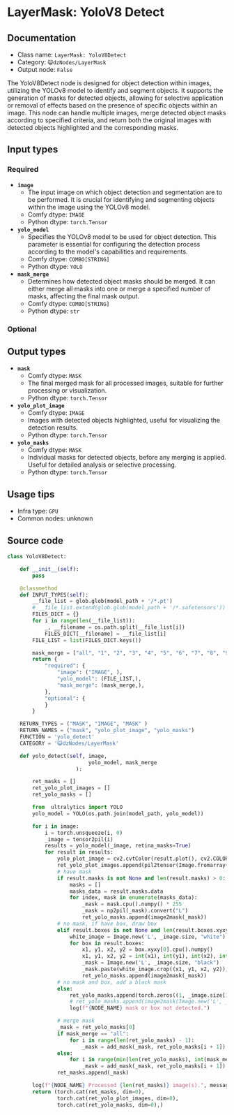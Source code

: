 # LayerMask: YoloV8 Detect
## Documentation
- Class name: `LayerMask: YoloV8Detect`
- Category: `😺dzNodes/LayerMask`
- Output node: `False`

The YoloV8Detect node is designed for object detection within images, utilizing the YOLOv8 model to identify and segment objects. It supports the generation of masks for detected objects, allowing for selective application or removal of effects based on the presence of specific objects within an image. This node can handle multiple images, merge detected object masks according to specified criteria, and return both the original images with detected objects highlighted and the corresponding masks.
## Input types
### Required
- **`image`**
    - The input image on which object detection and segmentation are to be performed. It is crucial for identifying and segmenting objects within the image using the YOLOv8 model.
    - Comfy dtype: `IMAGE`
    - Python dtype: `torch.Tensor`
- **`yolo_model`**
    - Specifies the YOLOv8 model to be used for object detection. This parameter is essential for configuring the detection process according to the model's capabilities and requirements.
    - Comfy dtype: `COMBO[STRING]`
    - Python dtype: `YOLO`
- **`mask_merge`**
    - Determines how detected object masks should be merged. It can either merge all masks into one or merge a specified number of masks, affecting the final mask output.
    - Comfy dtype: `COMBO[STRING]`
    - Python dtype: `str`
### Optional
## Output types
- **`mask`**
    - Comfy dtype: `MASK`
    - The final merged mask for all processed images, suitable for further processing or visualization.
    - Python dtype: `torch.Tensor`
- **`yolo_plot_image`**
    - Comfy dtype: `IMAGE`
    - Images with detected objects highlighted, useful for visualizing the detection results.
    - Python dtype: `torch.Tensor`
- **`yolo_masks`**
    - Comfy dtype: `MASK`
    - Individual masks for detected objects, before any merging is applied. Useful for detailed analysis or selective processing.
    - Python dtype: `torch.Tensor`
## Usage tips
- Infra type: `GPU`
- Common nodes: unknown


## Source code
```python
class YoloV8Detect:

    def __init__(self):
        pass

    @classmethod
    def INPUT_TYPES(self):
        __file_list = glob.glob(model_path + '/*.pt')
        # __file_list.extend(glob.glob(model_path + '/*.safetensors'))
        FILES_DICT = {}
        for i in range(len(__file_list)):
            _, __filename = os.path.split(__file_list[i])
            FILES_DICT[__filename] = __file_list[i]
        FILE_LIST = list(FILES_DICT.keys())

        mask_merge = ["all", "1", "2", "3", "4", "5", "6", "7", "8", "9"]
        return {
            "required": {
                "image": ("IMAGE", ),
                "yolo_model": (FILE_LIST,),
                "mask_merge": (mask_merge,),
            },
            "optional": {
            }
        }

    RETURN_TYPES = ("MASK", "IMAGE", "MASK" )
    RETURN_NAMES = ("mask", "yolo_plot_image", "yolo_masks")
    FUNCTION = 'yolo_detect'
    CATEGORY = '😺dzNodes/LayerMask'

    def yolo_detect(self, image,
                          yolo_model, mask_merge
                      ):

        ret_masks = []
        ret_yolo_plot_images = []
        ret_yolo_masks = []

        from  ultralytics import YOLO
        yolo_model = YOLO(os.path.join(model_path, yolo_model))

        for i in image:
            i = torch.unsqueeze(i, 0)
            _image = tensor2pil(i)
            results = yolo_model(_image, retina_masks=True)
            for result in results:
                yolo_plot_image = cv2.cvtColor(result.plot(), cv2.COLOR_BGR2RGB)
                ret_yolo_plot_images.append(pil2tensor(Image.fromarray(yolo_plot_image)))
                # have mask
                if result.masks is not None and len(result.masks) > 0:
                    masks = []
                    masks_data = result.masks.data
                    for index, mask in enumerate(masks_data):
                        _mask = mask.cpu().numpy() * 255
                        _mask = np2pil(_mask).convert("L")
                        ret_yolo_masks.append(image2mask(_mask))
                # no mask, if have box, draw box
                elif result.boxes is not None and len(result.boxes.xyxy) > 0:
                    white_image = Image.new('L', _image.size, "white")
                    for box in result.boxes:
                        x1, y1, x2, y2 = box.xyxy[0].cpu().numpy()
                        x1, y1, x2, y2 = int(x1), int(y1), int(x2), int(y2)
                        _mask = Image.new('L', _image.size, "black")
                        _mask.paste(white_image.crop((x1, y1, x2, y2)), (x1, y1))
                        ret_yolo_masks.append(image2mask(_mask))
                # no mask and box, add a black mask
                else:
                    ret_yolo_masks.append(torch.zeros((1, _image.size[1], _image.size[0]), dtype=torch.float32))
                    # ret_yolo_masks.append(image2mask(Image.new('L', _image.size, "black")))
                    log(f"{NODE_NAME} mask or box not detected.")

                # merge mask
                _mask = ret_yolo_masks[0]
                if mask_merge == "all":
                    for i in range(len(ret_yolo_masks) - 1):
                        _mask = add_mask(_mask, ret_yolo_masks[i + 1])
                else:
                    for i in range(min(len(ret_yolo_masks), int(mask_merge)) - 1):
                        _mask = add_mask(_mask, ret_yolo_masks[i + 1])
                ret_masks.append(_mask)

        log(f"{NODE_NAME} Processed {len(ret_masks)} image(s).", message_type='finish')
        return (torch.cat(ret_masks, dim=0),
                torch.cat(ret_yolo_plot_images, dim=0),
                torch.cat(ret_yolo_masks, dim=0),)

```
